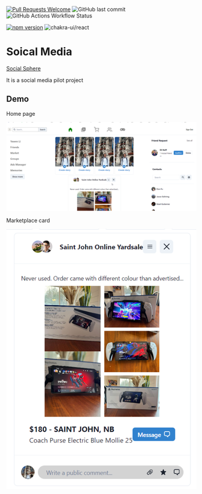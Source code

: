[![Pull Requests Welcome](https://img.shields.io/badge/PRs-welcome-brightgreen.svg?style=flat)](http://makeapullrequest.com)
![GitHub last commit](https://img.shields.io/github/last-commit/lhf552004/watch_tv_time)
![GitHub Actions Workflow Status](https://img.shields.io/github/actions/workflow/status/lhf552004/watch_tv_time/cloudflare_deploy.yml)

[![npm version](https://img.shields.io/npm/v/react.svg?style=flat)](https://www.npmjs.com/package/react)
![chakra-ui/react](https://img.shields.io/npm/v/@chakra-ui/react)

# Soical Media

[Social Sphere](https://socialsphere.pages.dev/)

It is a social media pilot project

## Demo

Home page

![Home page](./doc/imgs/screenshot1.png)

Marketplace card

![Marketplace card](./doc/imgs/marketplacecard.png)
